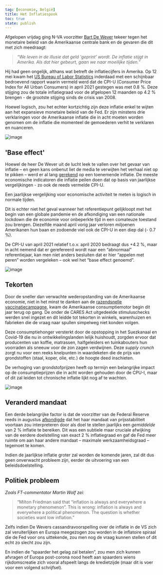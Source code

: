 ```yaml
---
tag: [economie, België]
title: Het Inflatiespook
toc: true
state: publish
---
```


Afgelopen vrijdag ging N-VA voorzitter [Bart De Wever](https://twitter.com/de_NVA/status/1393297306187927555?s=20) tekeer tegen het monetaire beleid van de Amerikaanse centrale bank en de gevaren die dit met zich meedraagt:

> _“We leven in de illusie dat geld 'geprint' wordt. De inflatie stijgt in Amerika. Als dat hier gebeurt, gaan we naar moeilijke tijden.”_

Hij had geen ongelijk, althans wat betreft de inflatiecijfers in Amerika. Op 12 mei kwam het [US Bureau of Labor Statistics](https://www.bls.gov/news.release/cpi.nr0.htm) inderdaad met een schijnbaar bedroevend rapport waarin vermeld werd dat de CPI-U \(Consumer Price Index for All Urban Consumers\) in april 2021 gestegen was met 0.8 %. Deze stijging zou de totale inflatiegraad voor de afgelopen 12 maanden op 4.2 % brengen - de grootste stijging sinds de crisis van 2008.

Hoewel logisch, zou het echter kortzichtig zijn deze inflatie enkel te wijten aan het expansieve monetaire beleid van de Fed. Er zijn minstens drie verklaringen voor de Amerikaanse inflatie die in acht moeten worden genomen om de inflatie die momenteel de gemoederen verhit te verklaren en nuanceren.

![image](https://user-images.githubusercontent.com/84398782/118862994-ab3bb700-b8de-11eb-9989-0d8dfdac3909.png#center)

## 'Base effect'

Hoewel de heer De Wever uit de lucht leek te vallen over het gevaar van inflatie – en geen kans onbenut liet de media te verwijten het verhaal niet op te pikken – werd er al lang [gerekend](https://archive.is/9BlWJ) op een toenemende inflatie. De meeste economische indicatoren die inflatie peilen doen dat op basis van jaarlijkse vergelijkingen - zo ook de reeds vermelde CPI-U.

Een jaarlijkse vergelijking voor economische activiteit te meten is logisch in normale tijden.

Dit is echter niet het geval wanneer het referentiepunt gelijkloopt met het begin van een globale pandemie en de afkondiging van een nationale lockdown die de economie voor onbeperkte tijd in een comateuze toestand zou brengen. Diezelfde maand april vorig jaar verloren miljoenen Amerikanen hun baan en zodoende viel ook de CPI-U in een diep dal \(- 0.7 %\).

De CPI-U van april 2021 relatief t.o.v. april 2020 bedraagt dus +4.2 %, maar in acht nemend dat er gerefereerd wordt naar een “abnormaal” referentiejaar, kan men niet anders besluiten dat er hier “appelen met peren” worden vergeleken – ook wel het “base effect genoemd”.

![image](https://user-images.githubusercontent.com/84398782/118863024-b2fb5b80-b8de-11eb-9e0b-54fa0a66853f.png#center)

## Tekorten

Door de sneller dan verwachte wederopstanding van de Amerikaanse economie, niet in het minst te danken aan de [razendsnelle vaccinatiecampagne](https://www.bloomberg.com/graphics/covid-vaccine-tracker-global-distribution/), kwam de Amerikaanse consumptiemotor begin dit jaar terug op gang. De onder de CARES Act uitgedeelde stimuluschecks werden snel ingezet en dit leidde tot tekorten in winkels, warenhuizen en fabrieken die de vraag naar spullen simpelweg niet konden volgen.

Deze consumptiehonger versterkt door de opstopping in het Suezkanaal en Covid-19 die nu in ontwikkelingslanden lelijk huishoudt, zorgden ervoor dat producenten van koffie, matrassen, halfgeleiders en tuinkabouters hun voorraden als sneeuw voor de zon zagen verdwijnen. Deze _supply crunch_ zorgt nu voor een reeks knelpunten in waardeketen die de prijs van grondstoffen \(staal, koper, olie, etc.\) de hoogte deed inschieten.

De verhoging van grondstofprijzen heeft op termijn een belangrijke impact op de consumptieprijzen die in acht worden gehouden door de CPU-I, maar of dit zal leiden tot chronische inflatie lijkt nog af te wachten.

![image](https://user-images.githubusercontent.com/84398782/118863060-bb539680-b8de-11eb-95b3-604e91b90219.png#center)

## Veranderd mandaat

Een derde belangrijke factor is dat de voorzitter van de Federal Reserve reeds in augustus [afkondigde](https://www.federalreserve.gov/newsevents/speech/powell20200827a.htm) dat het haar mandaat van prijsstabiliteit voortaan zou interpreteren door als doel te stellen jaarlijks een _gemiddelde_ van 2 % inflatie te bereiken. Dit was een subtiele maar cruciale afwijking van de eerdere doelstelling van exact 2 % inflatiegraad en gaf de Fed meer ruimte om aan haar andere mandaat – maximale werkzaamheidsgraad – tegemoet te komen.

Indien de jaarlijkse inflatie groter zal worden de komende jaren, zal dit dus geen onverwacht probleem zijn, eerder de uitvoering van een beleidsdoelstelling.

## Politiek probleem

_Zoals FT-commentator Martin Wolf zei:_

>“Milton Friedman said that “inflation is always and everywhere a monetary phenomenon”. This is wrong: inflation is always and everywhere a political phenomenon. The question is whether societies want low inflation.”

Zelfs indien De Wevers cassandravoorspelling over de inflatie in de VS zich zal veruiterlijken en Europa meegezogen zou worden in de inflatoire spiraal die de Fed voor ons uittekende, zou men nog de vraag kunnen stellen of dit echt zo slecht zou zijn.

En indien de “spaarder het gelag zal betalen”, zou men zich kunnen afvragen of Europa post-corona nood heeft aan spaarders wiens rijkdomscreatie zich vooral afspeelt langs de kredietzijde \(maar dit is voer voor een volgend schrijfsel\).

